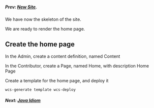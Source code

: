 ##### Prev:  [New Site](NewSite.md).

We have now the skeleton of the site.

We are ready to render the home page.


##  Create the home page

In the Admin, create a content definition, named Content

In the Contributor, create a Page, named Home, with description Home Page

Create a template for the home page, and deploy it

``wcs-generate template
wcs-deploy``


##### Next: [Java Idiom](JavaIdiom.md)






